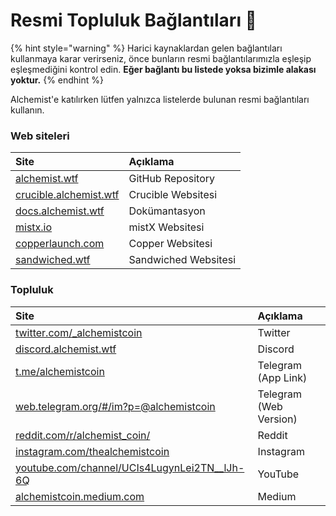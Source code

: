 # Resmi Topluluk Bağlantıları 🔗

{% hint style="warning" %}
Harici kaynaklardan gelen bağlantıları kullanmaya karar verirseniz, önce bunların resmi bağlantılarımızla eşleşip eşleşmediğini kontrol edin. **Eğer bağlantı bu listede yoksa bizimle alakası yoktur.**
{% endhint %}

Alchemist'e katılırken lütfen yalnızca listelerde bulunan resmi bağlantıları kullanın.

### Web siteleri

| Site | Açıklama |
| :--- | :--- |
| [alchemist.wtf](http://alchemist.wtf) | GitHub Repository |
| [crucible.alchemist.wtf](https://crucible.alchemist.wtf/) | Crucible Websitesi |
| [docs.alchemist.wtf](https://docs.alchemist.wtf) | Dokümantasyon |
| [mistx.io](https://mistx.io/) | mistX Websitesi |
| [copperlaunch.com](https://copperlaunch.com/) | Copper Websitesi |
| [sandwiched.wtf](https://sandwiched.wtf/) | Sandwiched Websitesi |

### Topluluk

| Site | Açıklama |
| :--- | :--- |
| [twitter.com/\_alchemistcoin](https://twitter.com/_alchemistcoin) | Twitter |
| [discord.alchemist.wtf](http://discord.alchemist.wtf) | Discord |
| [t.me/alchemistcoin](https://t.me/alchemistcoin) | Telegram \(App Link\) |
| [web.telegram.org/\#/im?p=@alchemistcoin](https://web.telegram.org/#/im?p=@alchemistcoin) | Telegram \(Web Version\) |
| [reddit.com/r/alchemist\_coin/](https://www.reddit.com/r/alchemist_coin/) | Reddit |
| [instagram.com/thealchemistcoin](https://www.instagram.com/thealchemistcoin/) | Instagram |
| [youtube.com/channel/UCIs4LugynLei2TN\_\_lJh-6Q](https://www.youtube.com/channel/UCIs4LugynLei2TN__lJh-6Q) | YouTube |
| [alchemistcoin.medium.com](https://alchemistcoin.medium.com/) | Medium |



